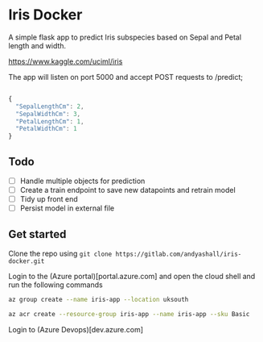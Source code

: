# Iris Docker

A simple flask app to predict Iris subspecies based on Sepal and Petal length and width.

https://www.kaggle.com/uciml/iris

The app will listen on port 5000 and accept POST requests to /predict;

```js

{
  "SepalLengthCm": 2,
  "SepalWidthCm": 3,
  "PetalLengthCm": 1,
  "PetalWidthCm": 1
}

```

## Todo

-[ ] Handle multiple objects for prediction
-[ ] Create a train endpoint to save new datapoints and retrain model
-[ ] Tidy up front end
-[ ] Persist model in external file

## Get started

Clone the repo using `git clone https://gitlab.com/andyashall/iris-docker.git`

Login to the (Azure portal)[portal.azure.com] and open the cloud shell and run the following commands

```sh
az group create --name iris-app --location uksouth

az acr create --resource-group iris-app --name iris-app --sku Basic
```

Login to (Azure Devops)[dev.azure.com]
